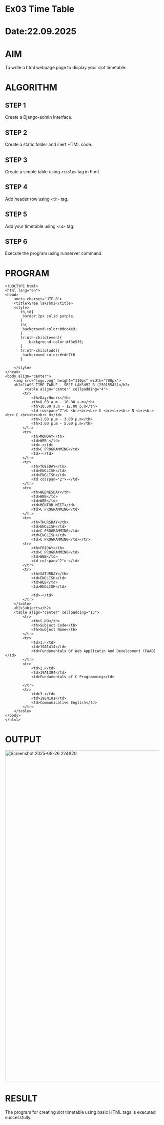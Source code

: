# Ex03 Time Table
# Date:22.09.2025
# AIM
To write a html webpage page to display your slot timetable.

# ALGORITHM
## STEP 1
Create a Django-admin Interface.

## STEP 2
Create a static folder and inert HTML code.

## STEP 3
Create a simple table using `<table>` tag in html.

## STEP 4
Add header row using `<th>` tag.

## STEP 5
Add your timetable using `<td>` tag.

## STEP 6
Execute the program using runserver command.

# PROGRAM
```
<!DOCTYPE html>
<html lang="en">
<head>
    <meta charset="UTF-8">
    <title>Sree lakshmi</title>
    <style>
       th,td{
        border:2px solid purple;
       }
       th{
        background-color:#dcc4e9;
       }
       tr:nth-child(even){
           background-color:#f3e5f5;
       }
       tr:nth-child(odd){
        background-color:#ede7f6
       }

    </style>
</head>
<body align="center">
    <img src="logo.png" height="110px" width="700px">
    <h2>CLASS TIME TABLE - SREE LAKSHMI B (25015545)</h2>
         <table align="center" cellpadding="4">
        <tr>
            <th>Day/Hours</th>
            <th>8.00 a.m - 10.00 a.m</th>
            <th>10.00 a.m - 12.00 p.m</th>
            <td rowspan="7">L <br><br><br> U <br><br><br> N <br><br><br> C <br><br><br> H</td>
            <th>1.00 p.m - 3.00 p.m</th>
            <th>3.00 p.m - 5.00 p.m</th>
        </tr>        
        <tr>
            <th>MONDAY</th>
            <td>WEB </td>
            <td>-</td>
            <td>C PROGRAMMING</td>
            <td>-</td>
        </tr>
        <tr>
            <th>TUESDAY</th>
            <td>ENGLISH</td>
            <td>ENGLISH</td>
            <td colspan="2">-</td>
        </tr>
        <tr>
            <th>WEDNESDAY</th>
            <td>WEB</td>
            <td>WEB</td>
            <td>MENTOR MEET</td>
            <td>C PROGRAMMING</td>
        </tr>
        <tr>
            <th>THURSDAY</th>
            <td>ENGLISH</td>
            <td>C PROGRAMMING</td>
            <td>ENGLISH</td>
            <td>C PROGRAMMING</td></tr>
        <tr>
            <th>FRIDAY</th>
            <td>C PROGRAMMING</td>
            <td>WEB</td>
            <td colspan="2">-</td>
        </tr>
        <tr>
            <th>SATURDAY</th>
            <td>ENGLISH</td>
            <td>WEB</td>
            <td>ENGLISH</td>
            
            <td>-</td>
        </tr>
    </table>
    <h2>Subjects</h2>
    <table align="center" cellpadding="13">
        <tr>
            <th>S.NO</th>
            <th>Subject Code</th>
            <th>Subject Name</th>
        </tr>
        <tr>
            <td>1.</td>
            <td>19A1414</td>
            <td>Fundamentals Of Web Applicatin And Development (FWAD)</td>
        </tr>
        <tr>
            <td>2.</td>
            <td>19AI304</td>
            <td>Fundamentals of C Programming</td>
            
        </tr>
        <tr>
            <td>3.</td>
            <td>19EN101</td>
            <td>Communicative English</td>
        </tr>
    </table>
</body>
</html>
```
# OUTPUT
<img width="1920" height="1080" alt="Screenshot 2025-09-26 224820" src="https://github.com/user-attachments/assets/13ef904f-5aa8-4f24-9577-e35511539d25" />

# RESULT
The program for creating slot timetable using basic HTML tags is executed successfully.
